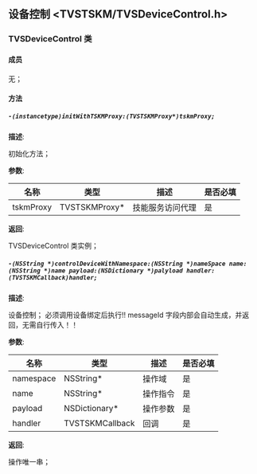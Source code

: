 ## 设备控制 <TVSTSKM/TVSDeviceControl.h>

### TVSDeviceControl 类

#### 成员

 无；

#### 方法

##### `-(instancetype)initWithTSKMProxy:(TVSTSKMProxy*)tskmProxy;`

  **描述**:

  初始化方法；

  **参数**:

  | 名称 | 类型 | 描述 | 是否必填 |
  | ------ | ------ | ------ | ------ |
  | tskmProxy | TVSTSKMProxy* | 技能服务访问代理 | 是 |

  **返回**:

  TVSDeviceControl 类实例；

##### `-(NSString *)controlDeviceWithNamespace:(NSString *)nameSpace name:(NSString *)name payload:(NSDictionary *)palyload handler:(TVSTSKMCallback)handler;`

  **描述**:

  设备控制；
  必须调用设备绑定后执行!! messageId 字段内部会自动生成，并返回，无需自行传入！！

  **参数**:

  | 名称 | 类型 | 描述 | 是否必填 |
  | ------ | ------ | ------ | ------ |
  | namespace | NSString* | 操作域 | 是 |
  | name | NSString* | 操作指令 | 是 |
  | payload | NSDictionary* | 操作参数 | 是 |
  | handler | TVSTSKMCallback | 回调 | 是 |

  **返回**:

  操作唯一串；